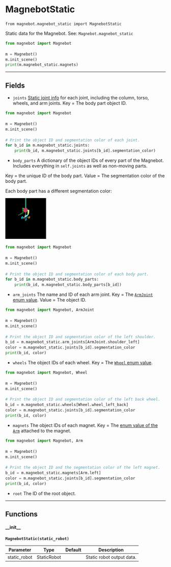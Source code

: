 # MagnebotStatic

`from magnebot.magnebot_static import MagnebotStatic`

Static data for the Magnebot. See: `Magnebot.magnebot_static`

```python
from magnebot import Magnebot

m = Magnebot()
m.init_scene()
print(m.magnebot_static.magnets)
```

***

## Fields

- `joints` [Static joint info](joint_static.md) for each joint, including the column, torso, wheels, and arm joints.
Key = The body part object ID.

```python
from magnebot import Magnebot

m = Magnebot()
m.init_scene()

# Print the object ID and segmentation color of each joint.
for b_id in m.magnebot_static.joints:
    print(b_id, m.magnebot_static.joints[b_id].segmentation_color)
```

- `body_parts` A dictionary of the object IDs of every part of the Magnebot. Includes everything in `self.joints` as well as non-moving parts.

Key = the unique ID of the body part. Value = The segmentation color of the body part.

Each body part has a different segmentation color:

![](images/magnebot_segmentation.png)


```python
from magnebot import Magnebot

m = Magnebot()
m.init_scene()

# Print the object ID and segmentation color of each body part.
for b_id in m.magnebot_static.body_parts:
    print(b_id, m.magnebot_static.body_parts[b_id])
```

- `arm_joints` The name and ID of each arm joint. Key = The [`ArmJoint` enum value](arm_joint.md). Value = The object ID.

```python
from magnebot import Magnebot, ArmJoint

m = Magnebot()
m.init_scene()

# Print the object ID and segmentation color of the left shoulder.
b_id = m.magnebot_static.arm_joints[ArmJoint.shoulder_left]
color = m.magnebot_static.joints[b_id].segmentation_color
print(b_id, color)
```

- `wheels` The object IDs of each wheel. Key = The [`Wheel` enum value](wheel.md).

```python
from magnebot import Magnebot, Wheel

m = Magnebot()
m.init_scene()

# Print the object ID and segmentation color of the left back wheel.
b_id = m.magnebot_static.wheels[Wheel.wheel_left_back]
color = m.magnebot_static.joints[b_id].segmentation_color
print(b_id, color)
```

- `magnets` The object IDs of each magnet. Key = The [enum value of the `Arm`](arm.md) attached to the magnet.

```python
from magnebot import Magnebot, Arm

m = Magnebot()
m.init_scene()

# Print the object ID and the segmentation color of the left magnet.
b_id = m.magnebot_static.magnets[Arm.left]
color = m.magnebot_static.joints[b_id].segmentation_color
print(b_id, color)
```

- `root` The ID of the root object.

***

## Functions

#### \_\_init\_\_

**`MagnebotStatic(static_robot)`**

| Parameter | Type | Default | Description |
| --- | --- | --- | --- |
| static_robot |  StaticRobot |  | Static robot output data. |

